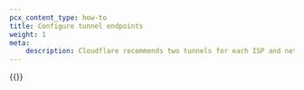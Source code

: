 ```yaml
---
pcx_content_type: how-to
title: Configure tunnel endpoints
weight: 1
meta:
    description: Cloudflare recommends two tunnels for each ISP and network location router combination, one per Cloudflare endpoint. Learn how to configure IPsec or GRE tunnels.
---
```


{{<render file="_tunnel-endpoints.md" withParameters="`169.254.244.0/20`;;Magic Transit;;**Magic Transit** > **Configuration**;;/magic-transit/reference/tunnels/#ipsec-tunnels;;/magic-transit/how-to/configure-static-routes/;;/magic-transit/reference/tunnels/;;/magic-transit/how-to/tunnel-health-checks/;;/magic-transit/reference/tunnel-health-checks/;;/magic-transit/reference/anti-replay-protection/">}}